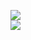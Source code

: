 [![](https://img.shields.io/badge/Made%20With-Github%20Spray-lightgrey.svg?style=for-the-badge&logo=github)](https://github.com/Annihil/github-spray#982)  
[![](https://i.imgur.com/2DrTn0Z.gif)](https://github.com/Annihil/github-spray)